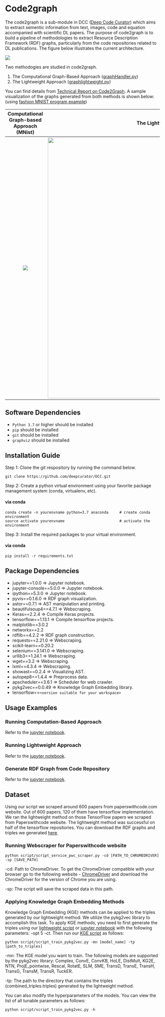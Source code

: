 # Code2graph

The code2graph is a sub-module in DCC ([Deep Code Curator](https://github.com/deepcurator/DCC)) which aims to extract sementic information from text, images, code and equation accompanied with scientific DL papers. The purpose of code2graph is to build a pipeline of methodologies to extract Resource Description Framework (RDF) graphs, particularly from the code repositories related to DL publications. The figure below illustrates the current architecture.

![](https://github.com/louisccc/DCC/blob/master/src/code2graph/figs/architecture.jpg?raw=true)

Two methodogies are studied in code2graph. 
1. The Computational Graph-Based Approach ([graphHandler.py](https://github.com/deepcurator/DCC/blob/master/src/code2graph/core/graphHandler.py))
2. The Lightweight Approach ([graphlightweight.py](https://github.com/deepcurator/DCC/blob/master/src/code2graph/core/graphlightweight.py))

You can find details from [Technical Report on Code2Graph](http://cecs.uci.edu/files/2019/05/TR-19-01.pdf). A sample visualization of the graphs generated from both methods is shown below: (using [fashion MNIST program example](https://github.com/deepcurator/DCC/blob/master/src/code2graph/test/fashion_mnist/testGraph_extensive.py))

Computational Graph-based Approach (MNist) |  The Lightweight Approach (MNist)
:-------------------------:|:-------------------------:
<img src="https://github.com/louisccc/DCC/blob/master/src/code2graph/figs/Sample_Output_0.png?raw=true">|<img src="https://github.com/louisccc/DCC/blob/master/src/code2graph/figs/Sample_Output_1_.png?raw=true" width="850">

## Software Dependencies

* `Python 3.7` or higher should be installed
* `pip` should be installed
* `git` should be installed
* `graphviz` should be installed

## Installation Guide

Step 1: Clone the git respository by running the command below.

```shell
git clone https://github.com/deepcurator/DCC.git
```

Step 2: Create  a python virtual environment using your favorite package management system (conda, virtualenv, etc).

#### via conda

```shell
conda create -n yourenvname python=3.7 anaconda     # create conda environment 
source activate yourenvname                         # activate the environment
```

Step 3: Install the required packages to your virtual environment.

#### via conda
```shell
pip install -r requirements.txt
```

## Package Dependencies

* jupyter==1.0.0 => Jupyter notebook.
* jupyter-console==5.0.0 => Jupyter notebook.
* ipython==5.3.0 => Jupyter notebook.
* pyvis==0.1.6.0 => RDF graph visualization.
* astor==0.7.1  => AST manipulation and printing.
* beautifulsoup4==4.7.1 => Webscraping.
* Keras==2.2.4 => Compile Keras projects.
* tensorflow==1.13.1 => Compile tensorflow projects.
* matplotlib==3.0.2 
* networkx==2.2
* rdflib==4.2.2 => RDF graph construction.
* requests==2.21.0 => Webscraping.
* scikit-learn==0.20.2
* selenium==3.141.0 => Webscraping.
* urllib3==1.24.1 => Webscraping.
* wget==3.2 => Webscraping.
* lxml==4.3.4 => Webscraping.
* showast==0.2.4 => Visualizing AST.
* autopep8==1.4.4 => Preprocess data.
* apscheduler==3.6.1 => Scheduler for web crawler.
* pykg2vec==0.0.49 => Knowledge Graph Embedding library.
* tensorflow==`<version suitable for your workspace>`
 
## Usage Examples

### Running Computation-Based Approach
Refer to the [jupyter notebook](testScript/computational_graph_based.ipynb).

### Running Lightweight Approach
Refer to the [jupyter notebook](testScript/light_weight.ipynb).

### Generate RDF Graph from Code Repository 
Refer to the [jupyter notebook](testScript/demo.ipynb).

## Dataset

Using our script we scraped around 600 papers from paperswithcode.com website. Out of 600 papers, 120 of them have tensorflow implementation. We ran the lightweight method on those TensorFlow papers we scraped from Paperswithcode website. The lightweight method was successful on half of the tensorflow repositories. You can download the RDF graphs and triples we generated [here](https://osf.io/zrusg/?view_only=f6ed10613af94c6d8050796a30f1568b).

### Running Webscraper for Paperswithcode website

```shell
python script/script_service_pwc_scraper.py -cd [PATH_TO_CHROMEDRIVER] -sp [SAVE_PATH]
```

-cd: Path to ChromeDriver. To get the ChromeDriver compatible with your browser go to the following website - [ChromeDriver](http://chromedriver.chromium.org/downloads) and download the ChromeDriver for the version of Chrome you are using.

-sp: The script will save the scraped data in this path.

### Applying Knowledge Graph Embedding Methods

Knowledge Graph Embedding (KGE) methods can be applied to the triples generated by our lightweight method. We utilize the pykg2vec library to accomplish this task. To apply KGE methods, you need to first generate the triples using our [lightweight script](script/script_lightweight.py) or [jupyter notebook](testScript/light_weight.ipynb) with the following parameters: -opt 5 -ct. Then run our [KGE script](script/script_train_pykg2vec.py) as follows:

```shell
python script/script_train_pykg2vec.py -mn [model_name] -tp [path_to_triples]
```

-mn: The KGE model you want to train. The following models are supported by the pykg2vec library: Complex, ConvE, ConvKB, HoLE, DistMult, KG2E, NTN, ProjE_pointwise, Rescal, RotatE, SLM, SME, TransD, TransE, TransH, TransG, TransM, TransR, TuckER.

-tp: The path to the directory that contains the triples (combined_triples.triples) generated by the lightweight method. 

You can also modify the hyperparameters of the models. You can view the list of all tunable parameters as follows:

```
python script/script_train_pykg2vec.py -h
```